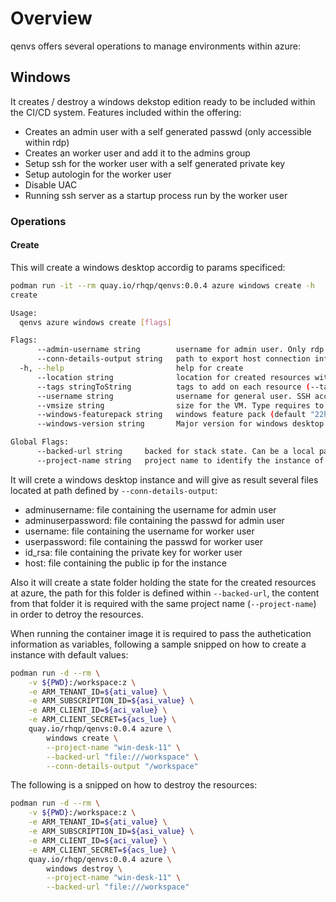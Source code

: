 # Overview

qenvs offers several operations to manage environments within azure:

## Windows

It creates / destroy a windows dekstop edition ready to be included within the CI/CD system. Features included within the offering:

* Creates an admin user with a self generated passwd (only accessible within rdp)
* Creates an worker user and add it to the admins group
* Setup ssh for the worker user with a self generated private key
* Setup autologin for the worker user  
* Disable UAC  
* Running ssh server as a startup process run by the worker user

### Operations

#### Create

This will create a windows desktop accordig to params specificed:

```bash
podman run -it --rm quay.io/rhqp/qenvs:0.0.4 azure windows create -h
create

Usage:
  qenvs azure windows create [flags]

Flags:
      --admin-username string        username for admin user. Only rdp accessible within generated password (default "rhqpadmin")
      --conn-details-output string   path to export host connection information (host, username and privateKey)
  -h, --help                         help for create
      --location string              location for created resources within Windows desktop (default "West US")
      --tags stringToString          tags to add on each resource (--tags name1=value1,name2=value2) (default [])
      --username string              username for general user. SSH accessible + rdp with generated password (default "rhqp")
      --vmsize string                size for the VM. Type requires to allow nested virtualization (default "Standard_D4_v5")
      --windows-featurepack string   windows feature pack (default "22h2-pro")
      --windows-version string       Major version for windows desktop 10 or 11 (default "11")

Global Flags:
      --backed-url string     backed for stack state. Can be a local path with format file:///path/subpath or s3 s3://existing-bucket
      --project-name string   project name to identify the instance of the stack
```

It will crete a windows desktop instance and will give as result several files located at path defined by `--conn-details-output`:

* adminusername: file containing the username for admin user
* adminuserpassword: file containing the passwd for admin user
* username: file containing the username for worker user
* userpassword: file containing the passwd for worker user
* id_rsa: file containing the private key for worker user
* host: file containing the public ip for the instance  

Also it will create a state folder holding the state for the created resources at azure, the path for this folder is defined within `--backed-url`, the content from that folder it is required with the same project name (`--project-name`) in order to detroy the resources.

When running the container image it is required to pass the authetication information as variables, following a sample snipped on how to create
a instance with default values:

```bash
podman run -d --rm \
    -v ${PWD}:/workspace:z \
    -e ARM_TENANT_ID=${ati_value} \
    -e ARM_SUBSCRIPTION_ID=${asi_value} \
    -e ARM_CLIENT_ID=${aci_value} \
    -e ARM_CLIENT_SECRET=${acs_lue} \
    quay.io/rhqp/qenvs:0.0.4 azure \
        windows create \
        --project-name "win-desk-11" \
        --backed-url "file:///workspace" \
        --conn-details-output "/workspace" 
```

The following is a snipped on how to destroy the resources:

```bash
podman run -d --rm \
    -v ${PWD}:/workspace:z \
    -e ARM_TENANT_ID=${ati_value} \
    -e ARM_SUBSCRIPTION_ID=${asi_value} \
    -e ARM_CLIENT_ID=${aci_value} \
    -e ARM_CLIENT_SECRET=${acs_lue} \
    quay.io/rhqp/qenvs:0.0.4 azure \
        windows destroy \
        --project-name "win-desk-11" \
        --backed-url "file:///workspace"
```
